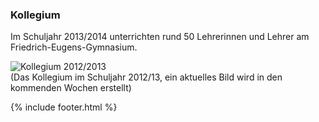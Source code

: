---
---

### Kollegium

Im Schuljahr 2013/2014 unterrichten rund 50 Lehrerinnen und Lehrer am Friedrich-Eugens-Gymnasium.

<img class="img-thumbnail" alt="Kollegium 2012/2013" src="{% for Galerie_Vermischtes_1 in site.data.img %}{{ Galerie_Vermischtes_1.url }}{% endfor %}" /><br />
(Das Kollegium im Schuljahr 2012/13, ein aktuelles Bild wird in den kommenden Wochen erstellt)

{% include footer.html %}
